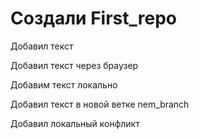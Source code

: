 ﻿# Создали First_repo

Добавил текст

Добавил текст через браузер

Добавим текст локально

Добавил текст в новой ветке nem_branch

Добавил локальный конфликт
